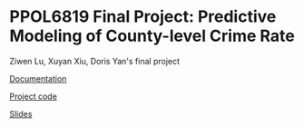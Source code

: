 # PPOL6819 Final Project: Predictive Modeling of County-level Crime Rate
Ziwen Lu, Xuyan Xiu, Doris Yan's final project

[Documentation](https://dorisyan1122.github.io/PPOL6819-Final-Project/final-write-up) 

[Project code](https://dorisyan1122.github.io/PPOL6819-Final-Project/final-project) 

[Slides](https://dorisyan1122.github.io/PPOL6819-Final-Project/project_slides) 

